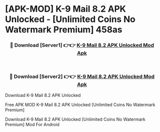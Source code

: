 # [APK-MOD] K-9 Mail 8.2 APK Unlocked - [Unlimited Coins No Watermark Premium] 458as



<div align="center">
<h3>🔴 Download [Server1] 👉👉 <a href="https://momento.my/?title=K-9_Mail_8.2_APK_Unlocked">K-9 Mail 8.2 APK Unlocked Mod Apk</a></h3><br>

<h3>🔴 Download [Server2] 👉👉 <a href="https://momento.my/?title=K-9_Mail_8.2_APK_Unlocked">K-9 Mail 8.2 APK Unlocked Mod Apk</a></h3>
</div>



Download K-9 Mail 8.2 APK Unlocked 

Free APK MOD K-9 Mail 8.2 APK Unlocked [Unlimited Coins No Watermark Premium]

Download K-9 Mail 8.2 APK Unlocked [Unlimited Coins No Watermark Premium] Mod For Android
